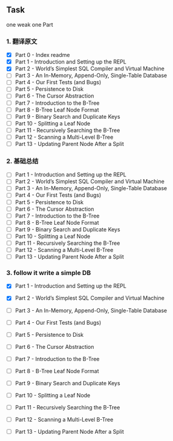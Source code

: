 ## Task 

one weak one Part

### 1. 翻译原文

- [x] Part 0 - Index readme
- [x] Part 1 - Introduction and Setting up the REPL
- [x] Part 2 - World’s Simplest SQL Compiler and Virtual Machine
- [ ] Part 3 - An In-Memory, Append-Only, Single-Table Database
- [ ] Part 4 - Our First Tests (and Bugs)
- [ ] Part 5 - Persistence to Disk
- [ ] Part 6 - The Cursor Abstraction
- [ ] Part 7 - Introduction to the B-Tree
- [ ] Part 8 - B-Tree Leaf Node Format
- [ ] Part 9 - Binary Search and Duplicate Keys
- [ ] Part 10 - Splitting a Leaf Node
- [ ] Part 11 - Recursively Searching the B-Tree
- [ ] Part 12 - Scanning a Multi-Level B-Tree
- [ ] Part 13 - Updating Parent Node After a Split

### 2. 基础总结

- [ ] Part 1 - Introduction and Setting up the REPL
- [ ] Part 2 - World’s Simplest SQL Compiler and Virtual Machine
- [ ] Part 3 - An In-Memory, Append-Only, Single-Table Database
- [ ] Part 4 - Our First Tests (and Bugs)
- [ ] Part 5 - Persistence to Disk
- [ ] Part 6 - The Cursor Abstraction
- [ ] Part 7 - Introduction to the B-Tree
- [ ] Part 8 - B-Tree Leaf Node Format
- [ ] Part 9 - Binary Search and Duplicate Keys
- [ ] Part 10 - Splitting a Leaf Node
- [ ] Part 11 - Recursively Searching the B-Tree
- [ ] Part 12 - Scanning a Multi-Level B-Tree
- [ ] Part 13 - Updating Parent Node After a Split

### 3. follow it write a simple DB

- [x] Part 1 - Introduction and Setting up the REPL
- [x] Part 2 - World’s Simplest SQL Compiler and Virtual Machine
- [ ] Part 3 - An In-Memory, Append-Only, Single-Table Database
- [ ] Part 4 - Our First Tests (and Bugs)
- [ ] Part 5 - Persistence to Disk
- [ ] Part 6 - The Cursor Abstraction
- [ ] Part 7 - Introduction to the B-Tree
- [ ] Part 8 - B-Tree Leaf Node Format
- [ ] Part 9 - Binary Search and Duplicate Keys
- [ ] Part 10 - Splitting a Leaf Node
- [ ] Part 11 - Recursively Searching the B-Tree
- [ ] Part 12 - Scanning a Multi-Level B-Tree
- [ ] Part 13 - Updating Parent Node After a Split

